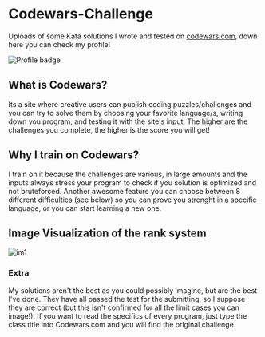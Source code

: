 # Codewars-Challenge
Uploads of some Kata solutions I wrote and tested on [codewars.com](codewars.com), down here you can check my profile!

![Profile badge](https://www.codewars.com/users/CristhianPeverelli/badges/large)

## What is Codewars?
Its a site where creative users can publish coding puzzles/challenges and you can try to solve them by choosing your favorite language/s, writing down you program, and testing it with the site's input. The higher are the challenges you complete, the higher is the score you will get! 

## Why I train on Codewars?
I train on it because the challenges are various, in large amounts and the inputs always stress your program to check if you solution is optimized and not bruteforced. Another awesome feature you can choose between 8 different difficulties (see below) so you can prove you strenght in a specific language, or you can start learning a new one.

## Image Visualization of the rank system
![im1](https://user-images.githubusercontent.com/74914029/195337785-6443bf2f-aac5-4607-abaf-17515a5cbf77.png)

### Extra
My solutions aren't the best as you could possibly imagine, but are the best I've done. They have all passed the test for the submitting, so I suppose they are correct (but this isn't confirmed for all the limit cases you can image!).
If you want to read the specifics of every program, just type the class title into Codewars.com and you will find the original challenge. 
